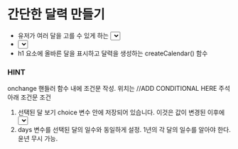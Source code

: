 # 간단한 달력 만들기
- 유저가 여러 달을 고를 수 있게 하는 <select> 요소
- <select> 메뉴에서 선택된 값이 변경되었을 떄를 탐지하는 onChange 이벤트 핸들러
- h1 요소에 올바른 달을 표시하고 달력을 생성하는 createCalendar() 함수

### HINT 
onchange 핸들러 함수 내에 조건문 작성. 위치는 //ADD CONDITIONAL HERE 주석 아래
조건문 조건
1. 선택된 달 보기 choice 변수 안에 저장되어 있습니다. 이것은 값이 변경된 이후에 <select> 요소 값일 것이다.(ex January)
2. days 변수를 선택된 달의 일수와 동일하게 설정. 1년의 각 달의 일수를 알아야 한다. 윤년 무시 가능.

